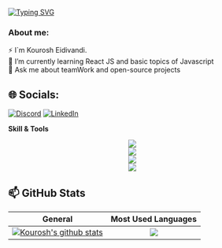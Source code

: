 <a href="https://git.io/typing-svg"><img src="https://readme-typing-svg.demolab.com?font=Fira+Code&size=25&duration=3000&pause=500&color=E4269A&width=435&lines=Hi!+;Welcome+to+my+profile+%3A)" alt="Typing SVG" /></a>

### About me:
⚡ I`m Kourosh Eidivandi. <br/>
🌱 I’m currently learning React JS and basic topics of Javascript <br/>
💬 Ask me about teamWork and open-source projects


## 🌐 Socials:
[![Discord](https://img.shields.io/badge/Discord-%237289DA.svg?logo=discord&logoColor=white)](https://discordapp.com/users/kouroshmowri) 
[![LinkedIn](https://img.shields.io/badge/LinkedIn-%230077B5.svg?logo=linkedin&logoColor=white)](https://linkedin.com/in/kouroshjs) 


**Skill & Tools**
  <p align="center">
  <img src="https://skillicons.dev/icons?i=html" />
    <br/>
  <img src="https://skillicons.dev/icons?i=js,css" />
    <br/>
  <img src="https://skillicons.dev/icons?i=react,bootstrap,firebase" />
    <br/>
  <img src="https://skillicons.dev/icons?i=tailwind,redux,sass,vite,git,github" />
    <br/>
  </p>


  ## 📫 GitHub Stats
| General         | Most Used Languages |
|--------------|:-----:|
| <a href="https://github.com/kouroshjs/kouroshjs"><img align="center" src="https://github-readme-stats.vercel.app/api?username=kouroshjs&count_private=true&show_icons=true&include_all_commits=true&theme=blue-green&hide_border=true" alt="Kourosh's github stats" /></a>  |   <a href="https://github.com/Kouroshjs/kouroshjs"><img align="center" src="https://github-readme-stats.vercel.app/api/top-langs/?username=kouroshjs&langs_count=5" /></a> |        
<!--
**Kouroshjs/Kouroshjs** is a ✨ _special_ ✨ repository because its `README.md` (this file) appears on your GitHub profile.

Here are some ideas to get you started:

- 🔭 I’m currently working on ...
- 🌱 I’m currently learning ...
- 👯 I’m looking to collaborate on ...
- 🤔 I’m looking for help with ...
- 💬 Ask me about ...
- 📫 How to reach me: ...
- 😄 Pronouns: ...
- ⚡ Fun fact: ...
-->
